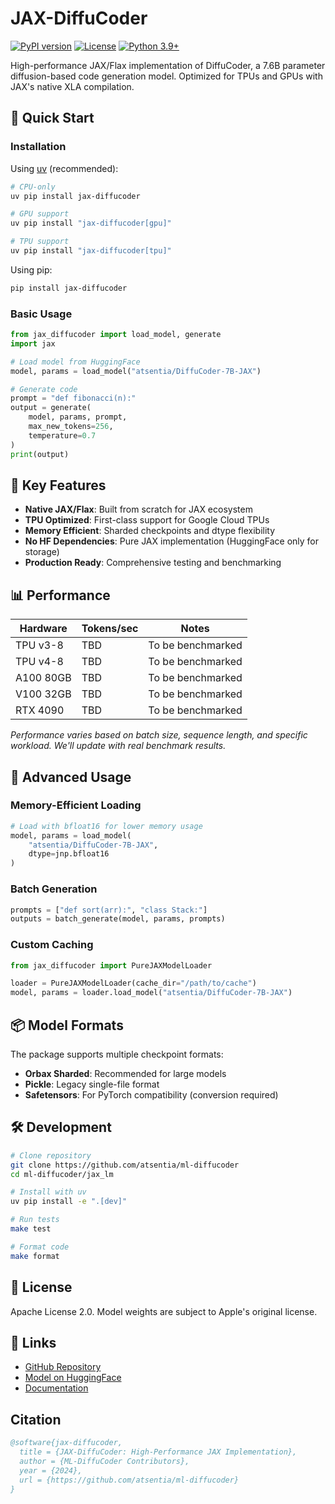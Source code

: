# JAX-DiffuCoder

[![PyPI version](https://badge.fury.io/py/jax-diffucoder.svg)](https://badge.fury.io/py/jax-diffucoder)
[![License](https://img.shields.io/badge/License-Apache_2.0-blue.svg)](https://opensource.org/licenses/Apache-2.0)
[![Python 3.9+](https://img.shields.io/badge/python-3.9+-blue.svg)](https://www.python.org/downloads/)

High-performance JAX/Flax implementation of DiffuCoder, a 7.6B parameter diffusion-based code generation model. Optimized for TPUs and GPUs with JAX's native XLA compilation.

## 🚀 Quick Start

### Installation

Using [uv](https://github.com/astral-sh/uv) (recommended):
```bash
# CPU-only
uv pip install jax-diffucoder

# GPU support
uv pip install "jax-diffucoder[gpu]"

# TPU support
uv pip install "jax-diffucoder[tpu]"
```

Using pip:
```bash
pip install jax-diffucoder
```

### Basic Usage

```python
from jax_diffucoder import load_model, generate
import jax

# Load model from HuggingFace
model, params = load_model("atsentia/DiffuCoder-7B-JAX")

# Generate code
prompt = "def fibonacci(n):"
output = generate(
    model, params, prompt,
    max_new_tokens=256,
    temperature=0.7
)
print(output)
```

## 🎯 Key Features

- **Native JAX/Flax**: Built from scratch for JAX ecosystem
- **TPU Optimized**: First-class support for Google Cloud TPUs
- **Memory Efficient**: Sharded checkpoints and dtype flexibility
- **No HF Dependencies**: Pure JAX implementation (HuggingFace only for storage)
- **Production Ready**: Comprehensive testing and benchmarking

## 📊 Performance

| Hardware | Tokens/sec | Notes |
|----------|------------|-------|
| TPU v3-8 | TBD | To be benchmarked |
| TPU v4-8 | TBD | To be benchmarked |
| A100 80GB | TBD | To be benchmarked |
| V100 32GB | TBD | To be benchmarked |
| RTX 4090 | TBD | To be benchmarked |

*Performance varies based on batch size, sequence length, and specific workload. We'll update with real benchmark results.*

## 🔧 Advanced Usage

### Memory-Efficient Loading
```python
# Load with bfloat16 for lower memory usage
model, params = load_model(
    "atsentia/DiffuCoder-7B-JAX",
    dtype=jnp.bfloat16
)
```

### Batch Generation
```python
prompts = ["def sort(arr):", "class Stack:"]
outputs = batch_generate(model, params, prompts)
```

### Custom Caching
```python
from jax_diffucoder import PureJAXModelLoader

loader = PureJAXModelLoader(cache_dir="/path/to/cache")
model, params = loader.load_model("atsentia/DiffuCoder-7B-JAX")
```

## 📦 Model Formats

The package supports multiple checkpoint formats:
- **Orbax Sharded**: Recommended for large models
- **Pickle**: Legacy single-file format
- **Safetensors**: For PyTorch compatibility (conversion required)

## 🛠️ Development

```bash
# Clone repository
git clone https://github.com/atsentia/ml-diffucoder
cd ml-diffucoder/jax_lm

# Install with uv
uv pip install -e ".[dev]"

# Run tests
make test

# Format code
make format
```

## 📄 License

Apache License 2.0. Model weights are subject to Apple's original license.

## 🔗 Links

- [GitHub Repository](https://github.com/atsentia/ml-diffucoder)
- [Model on HuggingFace](https://huggingface.co/atsentia/DiffuCoder-7B-JAX)
- [Documentation](https://github.com/atsentia/ml-diffucoder/tree/main/jax_lm)

## Citation

```bibtex
@software{jax-diffucoder,
  title = {JAX-DiffuCoder: High-Performance JAX Implementation},
  author = {ML-DiffuCoder Contributors},
  year = {2024},
  url = {https://github.com/atsentia/ml-diffucoder}
}
```